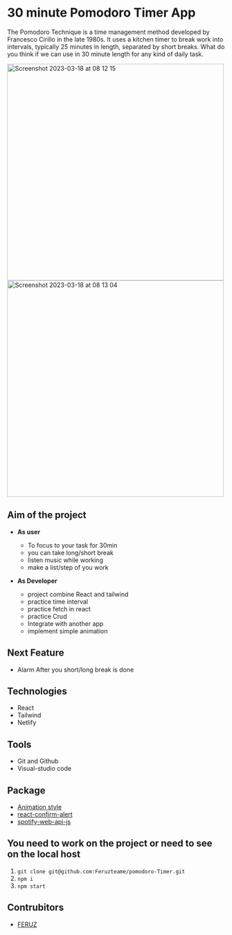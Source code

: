 # 30 minute Pomodoro Timer App
The Pomodoro Technique is a time management method developed by Francesco Cirillo in the late 1980s. It uses a kitchen timer to break work into intervals, typically 25 minutes in length, separated by short breaks. What do you think if we can use in 30 minute length for any kind of daily task.

<img width="500" alt="Screenshot 2023-03-18 at 08 12 15" src="https://user-images.githubusercontent.com/59234162/226091811-7be38945-08d2-468a-ab81-13f0cdfdff21.png">
<img width="500" alt="Screenshot 2023-03-18 at 08 13 04" src="https://user-images.githubusercontent.com/59234162/226091801-642418d4-eaea-4325-8eeb-2ec6f50980df.png">


## Aim of the project
- <b>As user</b> 
   - To focus to your task for 30min
   - you can take long/short break
   - listen music while working
   - make a list/step of you work

- <b>As Developer</b> 
   - project combine React and tailwind
   - practice time interval
   - practice fetch in react
   - practice Crud
   - Integrate with another app
   - implement simple animation

## Next Feature
   - Alarm After you short/long break is done
   
## Technologies
- React
- Tailwind
- Netlify

## Tools
- Git and Github
- Visual-studio code

## Package
- [Animation style](https://animate.style/)
- [react-confirm-alert](https://www.npmjs.com/package/react-confirm-alert)
- [spotify-web-api-js](https://www.npmjs.com/package/spotify-web-api-js)

## You need to work on the project or need to see on the local host

1. `git clone git@github.com:Feruzteame/pomodoro-Timer.git`
2. `npm i`
3. `npm start`

## Contrubitors
- [FERUZ](https://github.com/Feruzteame)